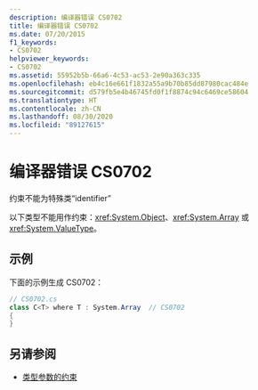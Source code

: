 ```yaml
---
description: 编译器错误 CS0702
title: 编译器错误 CS0702
ms.date: 07/20/2015
f1_keywords:
- CS0702
helpviewer_keywords:
- CS0702
ms.assetid: 55952b5b-66a6-4c53-ac53-2e90a363c335
ms.openlocfilehash: eb4c16e661f1832a55a9b70b85dd87980cac484e
ms.sourcegitcommit: d579fb5e4b46745fd0f1f8874c94c6469ce58604
ms.translationtype: HT
ms.contentlocale: zh-CN
ms.lasthandoff: 08/30/2020
ms.locfileid: "89127615"
---
```

# <a name="compiler-error-cs0702"></a>编译器错误 CS0702

约束不能为特殊类“identifier”

 以下类型不能用作约束：<xref:System.Object>、<xref:System.Array> 或 <xref:System.ValueType>。

## <a name="example"></a>示例

 下面的示例生成 CS0702：

```csharp
// CS0702.cs
class C<T> where T : System.Array  // CS0702
{
}
```

## <a name="see-also"></a>另请参阅

- [类型参数的约束](../../programming-guide/generics/constraints-on-type-parameters.md)
